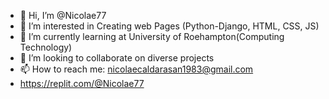 - 👋 Hi, I’m @Nicolae77
- 👀 I’m interested in Creating web Pages (Python-Django, HTML, CSS, JS)
- 🌱 I’m currently learning at University of Roehampton(Computing Technology)
- 💞️ I’m looking to collaborate on diverse projects
- 📫 How to reach me: nicolaecaldarasan1983@gmail.com 
- https://replit.com/@Nicolae77


<!---
Nicolae77/Nicolae77 is a ✨ special ✨ repository because its `README.md` (this file) appears on your GitHub profile.
You can click the Preview link to take a look at your changes.
--->
